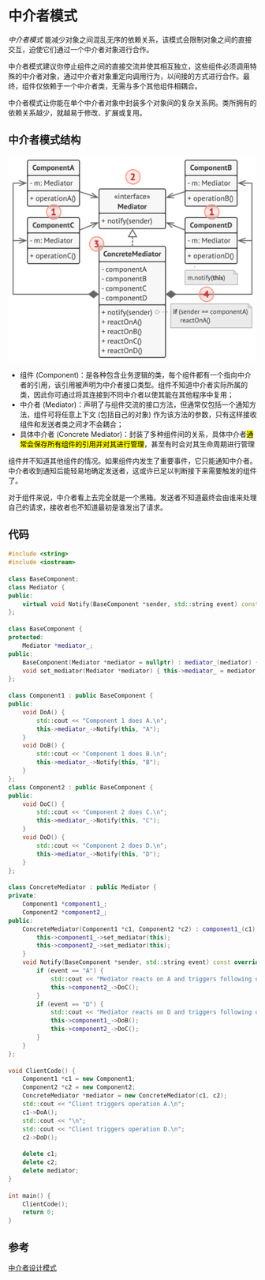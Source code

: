# 中介者模式

*中介者模式* 能减少对象之间混乱无序的依赖关系，该模式会限制对象之间的直接交互，迫使它们通过一个中介者对象进行合作。

中介者模式建议你停止组件之间的直接交流并使其相互独立，这些组件必须调用特殊的中介者对象，通过中介者对象重定向调用行为，以间接的方式进行合作。最终，组件仅依赖于一个中介者类，无需与多个其他组件相耦合。

中介者模式让你能在单个中介者对象中封装多个对象间的复杂关系网。类所拥有的依赖关系越少，就越易于修改、扩展或复用。

## 中介者模式结构

![中介者模式结构图](../../assets/imgs/DP-Mediator-structure.png)

- 组件 (Component)：是各种包含业务逻辑的类，每个组件都有一个指向中介者的引用，该引用被声明为中介者接口类型。组件不知道中介者实际所属的类，因此你可通过将其连接到不同中介者以使其能在其他程序中复用；
- 中介者 (Mediator)：声明了与组件交流的接口方法，但通常仅包括一个通知方法，组件可将任意上下文 (包括自己的对象) 作为该方法的参数，只有这样接收组件和发送者类之间才不会耦合；
- 具体中介者 (Concrete Mediator)：封装了多种组件间的关系，具体中介者<mark>通常会保存所有组件的引用并对其进行管理</mark>，甚至有时会对其生命周期进行管理

组件并不知道其他组件的情况。如果组件内发生了重要事件，它只能通知中介者。中介者收到通知后能轻易地确定发送者，这或许已足以判断接下来需要触发的组件了。

对于组件来说，中介者看上去完全就是一个黑箱。发送者不知道最终会由谁来处理自己的请求，接收者也不知道最初是谁发出了请求。

## 代码

```c++
#include <string>
#include <iostream>

class BaseComponent;
class Mediator {
public:
    virtual void Notify(BaseComponent *sender, std::string event) const = 0;
};

class BaseComponent {
protected:
    Mediator *mediator_;
public:
    BaseComponent(Mediator *mediator = nullptr) : mediator_(mediator) {}
    void set_mediator(Mediator *mediator) { this->mediator_ = mediator; }
};

class Component1 : public BaseComponent {
public:
    void DoA() {
        std::cout << "Component 1 does A.\n";
        this->mediator_->Notify(this, "A");
    }
    void DoB() {
        std::cout << "Component 1 does B.\n";
        this->mediator_->Notify(this, "B");
    }
};
class Component2 : public BaseComponent {
public:
    void DoC() {
        std::cout << "Component 2 does C.\n";
        this->mediator_->Notify(this, "C");
    }
    void DoD() {
        std::cout << "Component 2 does D.\n";
        this->mediator_->Notify(this, "D");
    }
};

class ConcreteMediator : public Mediator {
private:
    Component1 *component1_;
    Component2 *component2_;
public:
    ConcreteMediator(Component1 *c1, Component2 *c2) : component1_(c1), component2_(c2) {
        this->component1_->set_mediator(this);
        this->component2_->set_mediator(this);
    }
    void Notify(BaseComponent *sender, std::string event) const override {
        if (event == "A") {
            std::cout << "Mediator reacts on A and triggers following operations:\n";
            this->component2_->DoC();
        }
        if (event == "D") {
            std::cout << "Mediator reacts on D and triggers following operations:\n";
            this->component1_->DoB();
            this->component2_->DoC();
        }
    }
};

void ClientCode() {
    Component1 *c1 = new Component1;
    Component2 *c2 = new Component2;
    ConcreteMediator *mediator = new ConcreteMediator(c1, c2);
    std::cout << "Client triggers operation A.\n";
    c1->DoA();
    std::cout << "\n";
    std::cout << "Client triggers operation D.\n";
    c2->DoD();

    delete c1;
    delete c2;
    delete mediator;
}

int main() {
    ClientCode();
    return 0;
}
```

## 参考

[中介者设计模式](https://refactoringguru.cn/design-patterns/mediator)